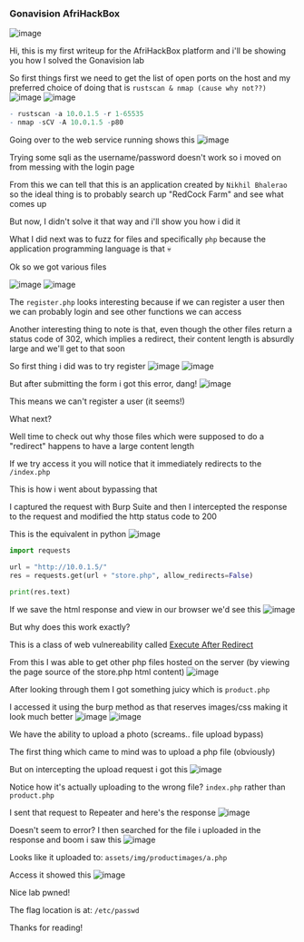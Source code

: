 <h3> Gonavision AfriHackBox </h3>

![image](https://github.com/user-attachments/assets/ff27ee41-d2d1-4088-aa7d-4301b8f5dfa0)

Hi, this is my first writeup for the AfriHackBox platform and i'll be showing you how I solved the Gonavision lab

So first things first we need to get the list of open ports on the host and my preferred choice of doing that is `rustscan & nmap (cause why not??)`
![image](https://github.com/user-attachments/assets/04daec19-5286-410c-9367-43b0b5d5d550)
![image](https://github.com/user-attachments/assets/54ba563d-4057-46b0-9af0-bb6e8c8cf7c2)

```r
- rustscan -a 10.0.1.5 -r 1-65535
- nmap -sCV -A 10.0.1.5 -p80
```

Going over to the web service running shows this
![image](https://github.com/user-attachments/assets/fb3cf5ad-3060-4b0a-8a5c-3e5f5c9aa5bd)

Trying some sqli as the username/password doesn't work so i moved on from messing with the login page

From this we can tell that this is an application created by `Nikhil Bhalerao` so the ideal thing is to probably search up "RedCock Farm" and see what comes up

But now, I didn't solve it that way and i'll show you how i did it

What I did next was to fuzz for files and specifically `php` because the application programming language is that 💀

Ok so we got various files

![image](https://github.com/user-attachments/assets/a7643970-f9da-4ca7-b722-871bdbf7d884)
![image](https://github.com/user-attachments/assets/f82ea3b7-1c1b-45f2-a5a4-a77fba8bb7d1)

The `register.php` looks interesting because if we can register a user then we can probably login and see other functions we can access

Another interesting thing to note is that, even though the other files return a status code of 302, which implies a redirect, their content length is absurdly large and we'll get to that soon

So first thing i did was to try register
![image](https://github.com/user-attachments/assets/c152a39b-8b3f-4412-99d7-787b2ab9ba72)
![image](https://github.com/user-attachments/assets/063c5283-8901-4344-b968-e5cf4e92ee40)

But after submitting the form i got this error, dang!
![image](https://github.com/user-attachments/assets/30037d8b-d2e2-484e-bbcd-a3bc01aa18fe)

This means we can't register a user (it seems!)

What next?

Well time to check out why those files which were supposed to do a "redirect" happens to have a large content length

If we try access it you will notice that it immediately redirects to the `/index.php`

This is how i went about bypassing that

I captured the request with Burp Suite and then I intercepted the response to the request and modified the http status code to 200

This is the equivalent in python
![image](https://github.com/user-attachments/assets/075cea51-2387-4e18-9549-16abfe2fb417)

```python
import requests

url = "http://10.0.1.5/"
res = requests.get(url + "store.php", allow_redirects=False)

print(res.text)
```

If we save the html response and view in our browser we'd see this
![image](https://github.com/user-attachments/assets/231114a8-7c88-474b-b82f-67b6ed66527c)

But why does this work exactly?

This is a class of web vulnereability called [Execute After Redirect](https://owasp.org/www-community/attacks/Execution_After_Redirect_(EAR))

From this I was able to get other php files hosted on the server (by viewing the page source of the store.php html content)
![image](https://github.com/user-attachments/assets/a0243c84-5dd8-4f36-9ae6-d330e852951c)

After looking through them I got something juicy which is `product.php`

I accessed it using the burp method as that reserves images/css making it look much better
![image](https://github.com/user-attachments/assets/f623c5de-93e6-4352-93f1-b5d2993b4425)
![image](https://github.com/user-attachments/assets/d4e7e586-7845-40d6-9b62-393e0bee7833)

We have the ability to upload a photo (screams.. file upload bypass)

The first thing which came to mind was to upload a php file (obviously)

But on intercepting the upload request i got this
![image](https://github.com/user-attachments/assets/42f83e42-fec3-43de-9615-efd45cdbb751)

Notice how it's actually uploading to the wrong file? `index.php` rather than `product.php`

I sent that request to Repeater and here's the response
![image](https://github.com/user-attachments/assets/93c9843b-08f2-4ded-b144-9a6ec37a03b2)

Doesn't seem to error? I then searched for the file i uploaded in the response and boom i saw this
![image](https://github.com/user-attachments/assets/9d40fbee-5229-4ace-b5c0-714421d0d0a0)

Looks like it uploaded to: `assets/img/productimages/a.php`

Access it showed this
![image](https://github.com/user-attachments/assets/ce15c331-07d7-4818-9ad0-f4d16ef3835e)

Nice lab pwned!

The flag location is at: `/etc/passwd`

Thanks for reading!














